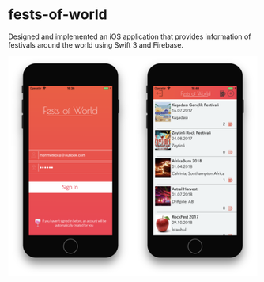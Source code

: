 # fests-of-world
Designed and implemented an iOS application that provides information of festivals around the world using Swift 3 and Firebase.

![Screenshot](fow.png)
